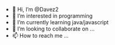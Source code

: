 - 👋 Hi, I’m @Davez2
- 👀 I’m interested in programming
- 🌱 I’m currently learning java/javascript
- 💞️ I’m looking to collaborate on ...
- 📫 How to reach me ...

<!---
Davez2/Davez2 is a ✨ special ✨ repository because its `README.md` (this file) appears on your GitHub profile.
You can click the Preview link to take a look at your changes.
--->
